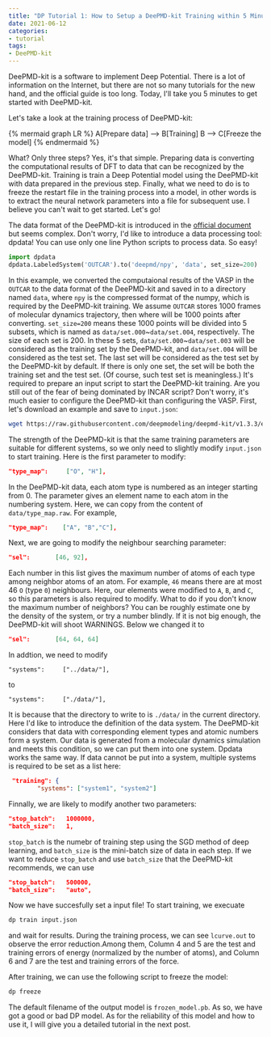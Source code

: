 ```yaml
---
title: "DP Tutorial 1: How to Setup a DeePMD-kit Training within 5 Minutes?"
date: 2021-06-12
categories:
- tutorial
tags:
- DeePMD-kit
---
```


DeePMD-kit is a software to implement Deep Potential. There is a lot of information on the Internet, but there are not so many tutorials for the new hand, and the official guide is too long. Today, I'll take you 5 minutes to get started with DeePMD-kit. 

Let's take a look at the training process of DeePMD-kit:

{% mermaid graph LR %}
A[Prepare data] --> B[Training]
B --> C[Freeze the model]
{% endmermaid %}

What? Only three steps? Yes, it's that simple.<!--more--> Preparing data is converting the computational results of DFT to data that can be recognized by the DeePMD-kit. Training is train a Deep Potential model using the DeePMD-kit with data prepared in the previous step. Finally, what we need to do is to freeze the restart file in the training process into a model, in other words is to extract the neural network parameters into a file for subsequent use. I believe you can't wait to get started. Let's go!

The data format of the DeePMD-kit is introduced in the [official document](https://deepmd.readthedocs.io/) but seems complex. Don't worry, I'd like to introduce a data processing tool: dpdata! You can use only one line Python scripts to process data. So easy!

```py
import dpdata
dpdata.LabeledSystem('OUTCAR').to('deepmd/npy', 'data', set_size=200)
```

In this example, we converted the computaional results of the VASP in the `OUTCAR` to the data format of the DeePMD-kit and saved in to a directory named `data`, where `npy` is the compressed format of the numpy, which is required by the DeePMD-kit training. We assume `OUTCAR` stores 1000 frames of molecular dynamics trajectory, then where will be 1000 points after converting. `set_size=200` means these 1000 points will be divided into 5 subsets, which is named as `data/set.000`~`data/set.004`, respectively. The size of each set is 200. In these 5 sets, `data/set.000`~`data/set.003` will be considered as the training set by the DeePMD-kit, and `data/set.004` will be considered as the test set. The last set will be considered as the test set by the DeePMD-kit by default. If there is only one set, the set will be both the training set and the test set. (Of course, such test set is meaningless.) It's required to prepare an input script to start the DeePMD-kit training. Are you still out of the fear of being dominated by INCAR script?  Don't worry, it's much easier to configure the DeePMD-kit than configuring the VASP. First, let's download an example and save to `input.json`:

```sh
wget https://raw.githubusercontent.com/deepmodeling/deepmd-kit/v1.3.3/examples/water/train/water_se_a.json -O input.json
```

The strength of the DeePMD-kit is that the same training parameters are suitable for different systems, so we only need to slightly modify `input.json` to start training. Here is the first parameter to modify:

```json
"type_map":     ["O", "H"],
```

In the DeePMD-kit data, each atom type is numbered as an integer starting from 0. The parameter gives an element name to each atom in the numbering system. Here, we can copy from the content of `data/type_map.raw`. For example,

```json
"type_map":    ["A", "B","C"],
```

Next, we are going to modify the neighbour searching parameter:

```json
"sel":       [46, 92],
```

Each number in this list gives the maximum number of atoms of each type among neighbor atoms of an atom. For example, `46` means there are at most 46 `O` (type `0`) neighbours. Here, our elements were modified to `A`, `B`, and `C`, so this parameters is also required to modify. What to do if you don't know the maximum number of neighbors? You can be roughly estimate one by the density of the system, or try a number blindly. If it is not big enough, the DeePMD-kit will shoot WARNINGS.  Below we changed it to 

```json
"sel":       [64, 64, 64]
```

In addtion, we need to modify

```
"systems":     ["../data/"],
```

to

```
"systems":     ["./data/"],
```

It is because that the directory to write to is `./data/` in the current directory. Here I'd like to introduce the definition of the data system. The DeePMD-kit considers that data with corresponding element types and atomic numbers form a system. Our data is generated from a molecular dynamics simulation and meets this condition, so we can put them into one system. Dpdata works the same way. If data cannot be put into a system, multiple systems is required to be set as a list here:
```json
 "training": {
        "systems": ["system1", "system2"]
```

Finnally, we are likely to modify another two parameters:

```json
"stop_batch":   1000000,
"batch_size":   1,
```
`stop_batch` is the numebr of training step using the SGD method of deep learning, and `batch_size` is the mini-batch size of data in each step.
If we want to reduce `stop_batch` and use `batch_size` that the DeePMD-kit recommends, we can use

```json
"stop_batch":   500000,
"batch_size":   "auto",
```

Now we have succesfully set a input file! To start training, we execuate

```sh
dp train input.json
```

and wait for results. During the training process, we can see `lcurve.out` to observe the error reduction.Among them, Column 4 and 5 are the test and training errors of energy (normalized by the number of atoms), and Column 6 and 7 are the test and training errors of the force. 

After training, we can use the following script to freeze the model:

```sh
dp freeze
```

The default filename of the output model is `frozen_model.pb`. As so, we have got a good or bad DP model. As for the reliability of this model and how to use it, I will give you a detailed tutorial in the next post.

